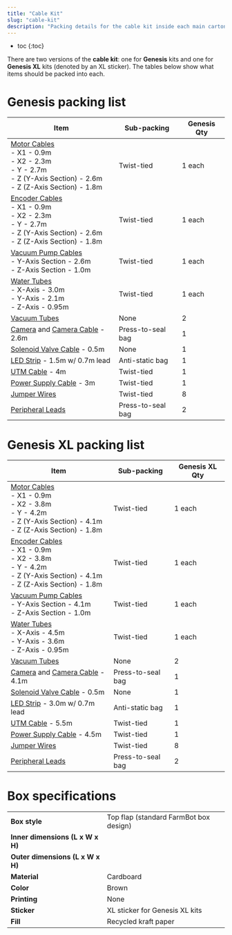```yaml
---
title: "Cable Kit"
slug: "cable-kit"
description: "Packing details for the cable kit inside each main carton"
---
```


* toc
{:toc}

There are two versions of the **cable kit**: one for **Genesis** kits and one for **Genesis XL** kits (denoted by an <span class="fb-xl-sticker">XL</span> sticker). The tables below show what items should be packed into each.

# Genesis packing list

|Item|Sub-packing|Genesis Qty|
|----|-----------|-----------|
|[Motor Cables](../../extras/bom/electronics-and-wiring/motors.md#motor-cables)<br>- X1 - 0.9m<br>- X2 - 2.3m<br>- Y - 2.7m<br>- Z (Y-Axis Section) - 2.6m<br>- Z (Z-Axis Section) - 1.8m|Twist-tied|1 each
|[Encoder Cables](../../extras/bom/electronics-and-wiring/motors.md#encoder-cables)<br>- X1 - 0.9m<br>- X2 - 2.3m<br>- Y - 2.7m<br>- Z (Y-Axis Section) - 2.6m<br>- Z (Z-Axis Section) - 1.8m|Twist-tied|1 each
|[Vacuum Pump Cables](../../extras/bom/electronics-and-wiring/vacuum-pump.md#vacuum-pump-cable)<br>- Y-Axis Section - 2.6m<br>- Z-Axis Section - 1.0m|Twist-tied|1 each
|[Water Tubes](../../extras/bom/tubing.md#water-tube)<br>- X-Axis - 3.0m<br>- Y-Axis - 2.1m<br>- Z-Axis - 0.95m|Twist-tied|1 each
|[Vacuum Tubes](../../extras/bom/tubing.md#vacuum-tube)|None|2
|[Camera](../../extras/bom/electronics-and-wiring/camera.md#camera) and [Camera Cable](../../extras/bom/electronics-and-wiring/camera.md#camera-cable) - 2.6m|Press-to-seal bag|1
|[Solenoid Valve Cable](../../extras/bom/electronics-and-wiring/solenoid-valve.md#solenoid-valve-cable) - 0.5m|None|1
|[LED Strip](../../extras/bom/electronics-and-wiring/led-strip.md) - 1.5m w/ 0.7m lead|Anti-static bag|1
|[UTM Cable](../../extras/bom/electronics-and-wiring/utm.md#utm-cable) - 4m|Twist-tied|1
|[Power Supply Cable](../../extras/bom/electronics-and-wiring/power-supply.md#power-supply-cable) - 3m|Twist-tied|1
|[Jumper Wires](../../extras/bom/electronics-and-wiring/miscellaneous.md#jumper-wire)|Twist-tied|8
|[Peripheral Leads](../../extras/bom/electronics-and-wiring/farmduino.md#peripheral-lead)|Press-to-seal bag|2

# Genesis XL packing list

|Item|Sub-packing|Genesis XL Qty|
|----|-----------|--------------|
|[Motor Cables](../../extras/bom/electronics-and-wiring/motors.md#motor-cables)<br>- X1 - 0.9m<br>- X2 - 3.8m<br>- Y - 4.2m<br>- Z (Y-Axis Section) - 4.1m<br>- Z (Z-Axis Section) - 1.8m|Twist-tied|1 each
|[Encoder Cables](../../extras/bom/electronics-and-wiring/motors.md#encoder-cables)<br>- X1 - 0.9m<br>- X2 - 3.8m<br>- Y - 4.2m<br>- Z (Y-Axis Section) - 4.1m<br>- Z (Z-Axis Section) - 1.8m|Twist-tied|1 each
|[Vacuum Pump Cables](../../extras/bom/electronics-and-wiring/vacuum-pump.md#vacuum-pump-cable)<br>- Y-Axis Section - 4.1m<br>- Z-Axis Section - 1.0m|Twist-tied|1 each
|[Water Tubes](../../extras/bom/tubing.md#water-tube)<br>- X-Axis - 4.5m<br>- Y-Axis - 3.6m<br>- Z-Axis - 0.95m|Twist-tied|1 each
|[Vacuum Tubes](../../extras/bom/tubing.md#vacuum-tube)|None|2
|[Camera](../../extras/bom/electronics-and-wiring/camera.md#camera) and [Camera Cable](../../extras/bom/electronics-and-wiring/camera.md#camera-cable) - 4.1m|Press-to-seal bag|1
|[Solenoid Valve Cable](../../extras/bom/electronics-and-wiring/solenoid-valve.md#solenoid-valve-cable) - 0.5m|None|1
|[LED Strip](../../extras/bom/electronics-and-wiring/led-strip.md) - 3.0m w/ 0.7m lead|Anti-static bag|1
|[UTM Cable](../../extras/bom/electronics-and-wiring/utm.md#utm-cable) - 5.5m|Twist-tied|1
|[Power Supply Cable](../../extras/bom/electronics-and-wiring/power-supply.md#power-supply-cable) - 4.5m|Twist-tied|1
|[Jumper Wires](../../extras/bom/electronics-and-wiring/miscellaneous.md#jumper-wire)|Twist-tied|8
|[Peripheral Leads](../../extras/bom/electronics-and-wiring/farmduino.md#peripheral-lead)|Press-to-seal bag|2

# Box specifications

|                                |                              |
|--------------------------------|------------------------------|
|**Box style**                   |Top flap (standard FarmBot box design)
|**Inner dimensions (L x W x H)**|
|**Outer dimensions (L x W x H)**|
|**Material**                    |Cardboard
|**Color**                       |Brown
|**Printing**                    |None
|**Sticker**                     |<span class="fb-xl-sticker">XL</span> sticker for Genesis XL kits
|**Fill**                        |Recycled kraft paper

